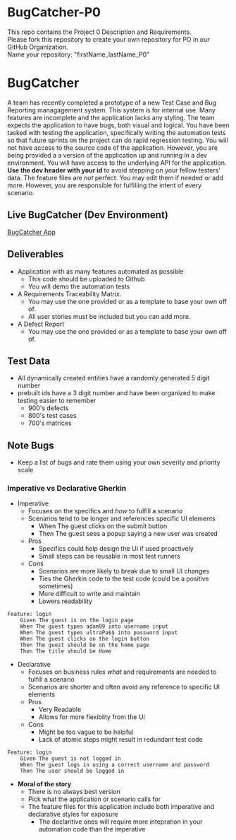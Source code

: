 # BugCatcher-P0
This repo contains the Project 0 Description and Requirements.  
Please fork this repository to create your own repository for PO in our GitHub Organization.  
Name your repository: "firstName_lastName_P0"

# BugCatcher
A team has recently completed a prototype of a new Test Case and Bug Reporting managagement system. This system is for internal use. Many features are incomplete and the application lacks any styling. The team expects the application to have bugs, both visual and logical. You have been tasked with testing the application, specifically writing the automation tests so that future sprints on the project can do rapid regression testing. You will not have access to the source code of the application. However, you are being provided a a version of the application up and running in a dev environment. You will have access to the underlying API for the application. **Use the dev header with your id** to avoid stepping on your fellow testers' data. The feature files are *not* perfect. You may edit them if needed or add more. However, you are responsible for fulfilling the intent of every scenario.

## Live BugCatcher (Dev Environment)
[BugCatcher App](https://bugcatcher-primer.coe.revaturelabs.com/?dev=0)

## Deliverables
- Application with as many features automated as possible
  - This code should be uploaded to Github
  - You will demo the automation tests
- A Requirements Traceability Matrix. 
  - You may use the one provided or as a template to base your own off of. 
  - All user stories must be included but you can add more.
- A Defect Report 
   - You may use the one provided or as a template to base your own off of. 

## Test Data
- All dynamically created entities have a randomly generated 5 digit number
- prebuilt ids have a 3 digit number and have been organized to make testing easier to remember
  - 900's defects
  - 800's test cases
  - 700's matrices

## Note Bugs
- Keep a list of bugs and rate them using your own severity and priority scale

### Imperative vs Declarative Gherkin
- Imperative
  - Focuses on the specifics and *how* to fulfill a scenario
  - Scenarios tend to be longer and references specific UI elements
    - When The guest clicks on the submit button
    - Then The guest sees a popup saying a new user was created 
  - Pros
    - Specifics could help design the UI if used proactively
    - Small steps can be reusable in most test runners
  - Cons
    - Scenarios are more likely to break due to small UI changes
    - Ties the Gherkin code to the test code (could be a positive sometimes)
    - More difficult to write and maintain
    - Lowers readability 
```gherkin
Feature: login
    Given The guest is on the login page
    When The guest types adam99 into username input
    When The guest types ultraPa$$ into password input 
    When The guest clicks on the login button
    Then The guest should be on the home page 
    Then The title should be Home
```
- Declarative
  - Focuses on business rules *what* and requirements are needed to fulfill a scenario
  - Scenarios are shorter and often avoid any reference to specific UI elements
  - Pros
    - Very Readable
    - Allows for more flexiblity from the UI 
  - Cons
    - Might be too vague to be helpful 
    - Lack of atomic steps might result in redundant test code
```gherkin
Feature: login
    Given The guest is not logged in
    When The guest logs in using a correct username and password
    Then The user should be logged in
```
- **Moral of the story**
  - There is no always best version
  - Pick what the application or scenario calls for
  - The feature files for this application include both imperative and declarative styles for exposure
    - The declaritive ones will require more intepration in your automation code than the imperative
